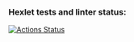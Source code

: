 ### Hexlet tests and linter status:
[![Actions Status](https://github.com/rantsavage/frontend-project-44/actions/workflows/hexlet-check.yml/badge.svg)](https://github.com/rantsavage/frontend-project-44/actions)
